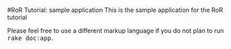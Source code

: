 #RoR Tutorial: sample application
This is the sample application for the RoR tutorial


Please feel free to use a different markup language if you do not plan to run
<tt>rake doc:app</tt>.
